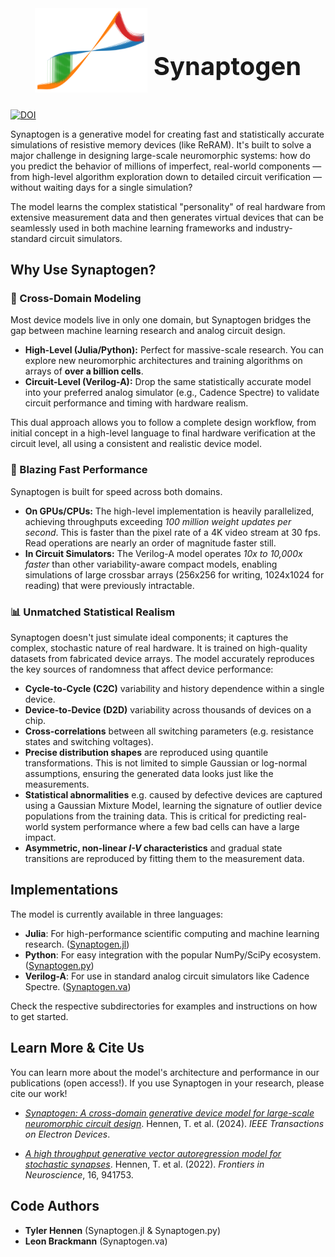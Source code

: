 <h1 style="font-size:40px">
  <div style="display: flex; justify-content: center; align-items: center;">
    <img src="logo.png" alt="Alt text for image" style="width: 180px; height: auto; margin-right: 10px;"><br>
    Synaptogen
  </div>
</h1>

[![DOI](https://zenodo.org/badge/619079250.svg)](https://zenodo.org/doi/10.5281/zenodo.10942560)

Synaptogen is a generative model for creating fast and statistically accurate simulations of resistive memory devices (like ReRAM). It's built to solve a major challenge in designing large-scale neuromorphic systems: how do you predict the behavior of millions of imperfect, real-world components — from high-level algorithm exploration down to detailed circuit verification — without waiting days for a single simulation?

The model learns the complex statistical "personality" of real hardware from extensive measurement data and then generates virtual devices that can be seamlessly used in both machine learning frameworks and industry-standard circuit simulators.


## Why Use Synaptogen?

### 🔗 Cross-Domain Modeling

Most device models live in only one domain, but Synaptogen bridges the gap between machine learning research and analog circuit design.

* **High-Level (Julia/Python):** Perfect for massive-scale research. You can explore new neuromorphic architectures and training algorithms on arrays of **over a billion cells**.
* **Circuit-Level (Verilog-A):** Drop the same statistically accurate model into your preferred analog simulator (e.g., Cadence Spectre) to validate circuit performance and timing with hardware realism.

This dual approach allows you to follow a complete design workflow, from initial concept in a high-level language to final hardware verification at the circuit level, all using a consistent and realistic device model.

### 🚀 Blazing Fast Performance

Synaptogen is built for speed across both domains.

* **On GPUs/CPUs:** The high-level implementation is heavily parallelized, achieving throughputs exceeding *100 million weight updates per second*. This is faster than the pixel rate of a 4K video stream at 30 fps. Read operations are nearly an order of magnitude faster still.
* **In Circuit Simulators:** The Verilog-A model operates *10x to 10,000x faster* than other variability-aware compact models, enabling simulations of large crossbar arrays (256x256 for writing, 1024x1024 for reading) that were previously intractable.

### 📊 Unmatched Statistical Realism

Synaptogen doesn't just simulate ideal components; it captures the complex, stochastic nature of real hardware.
It is trained on high-quality datasets from fabricated device arrays. The model accurately reproduces the key sources of randomness that affect device performance:

* **Cycle-to-Cycle (C2C)** variability and history dependence within a single device.
* **Device-to-Device (D2D)** variability across thousands of devices on a chip.
* **Cross-correlations** between all switching parameters (e.g. resistance states and switching voltages).
* **Precise distribution shapes** are reproduced using quantile transformations. This is not limited to simple Gaussian or log-normal assumptions, ensuring the generated data looks just like the measurements.
* **Statistical abnormalities** e.g. caused by defective devices are captured using a Gaussian Mixture Model, learning the signature of outlier device populations from the training data. This is critical for predicting real-world system performance where a few bad cells can have a large impact.
* **Asymmetric, non-linear *I-V* characteristics** and gradual state transitions are reproduced by fitting them to the measurement data.

## Implementations

The model is currently available in three languages:

* **Julia**: For high-performance scientific computing and machine learning research. ([Synaptogen.jl](Synaptogen.jl))
* **Python**: For easy integration with the popular NumPy/SciPy ecosystem. ([Synaptogen.py](Synaptogen.py))
* **Verilog-A**: For use in standard analog circuit simulators like Cadence Spectre. ([Synaptogen.va](Synaptogen.va))

Check the respective subdirectories for examples and instructions on how to get started.


## Learn More & Cite Us

You can learn more about the model's architecture and performance in our publications (open access!). If you use Synaptogen in your research, please cite our work!

* [*Synaptogen: A cross-domain generative device model for large-scale neuromorphic circuit design*](https://doi.org/10.1109/TED.2024.3427616). Hennen, T. et al. (2024). *IEEE Transactions on Electron Devices*.

* [*A high throughput generative vector autoregression model for stochastic synapses*](https://doi.org/10.3389/fnins.2022.941753). Hennen, T. et al. (2022). *Frontiers in Neuroscience*, 16, 941753.


## Code Authors

* **Tyler Hennen** (Synaptogen.jl & Synaptogen.py)
* **Leon Brackmann** (Synaptogen.va)